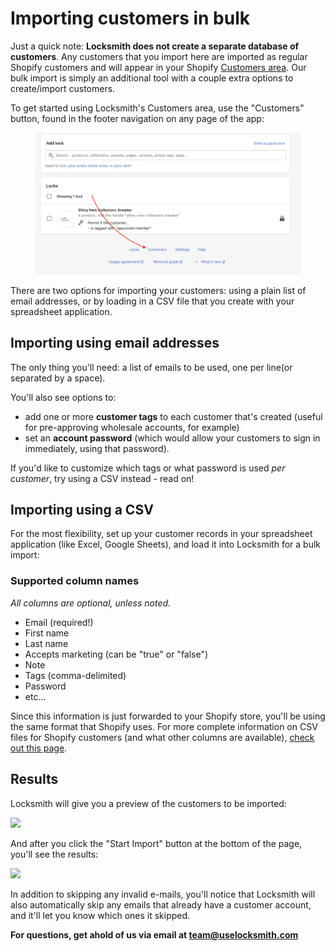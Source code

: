 # Importing customers in bulk

Just a quick note: **Locksmith does not create a separate database of customers**. Any customers that you import here are imported as regular Shopify customers and will appear in your Shopify [Customers area](https://help.shopify.com/en/manual/customers/manage-customers). Our bulk import is simply an additional tool with a couple extra options to create/import customers.&#x20;

To get started using Locksmith's Customers area, use the "Customers" button, found in the footer navigation on any page of the app:

<figure><img src="../../.gitbook/assets/Screen Shot 2022-09-09 at 1.58.30 PM.png" alt=""><figcaption></figcaption></figure>

There are two options for importing your customers: using a plain list of email addresses, or by loading in a CSV file that you create with your spreadsheet application.

## Importing using email addresses

The only thing you'll need: a list of emails to be used, one per line(or separated by a space).

You'll also see options to:

* add one or more **customer tags** to each customer that's created (useful for pre-approving wholesale accounts, for example)
* set an **account password** (which would allow your customers to sign in immediately, using that password).

If you'd like to customize which tags or what password is used _per customer_, try using a CSV instead - read on!

## Importing using a CSV

For the most flexibility, set up your customer records in your spreadsheet application (like Excel, Google Sheets), and load it into Locksmith for a bulk import:

### Supported column names

_All columns are optional, unless noted._

* Email (required!)
* First name
* Last name
* Accepts marketing (can be "true" or "false")
* Note
* Tags (comma-delimited)
* Password
* etc...

Since this information is just forwarded to your Shopify store, you'll be using the same format that Shopify uses. For more complete information on CSV files for Shopify customers (and what other columns are available), [check out this page](https://help.shopify.com/en/manual/customers/import-export-customers).

## Results

Locksmith will give you a preview of the customers to be imported:

![](https://d33v4339jhl8k0.cloudfront.net/docs/assets/5ddd799f2c7d3a7e9ae472fc/images/5e27859a2c7d3a7e9ae68e67/5e27859a2876c.png)

And after you click the "Start Import" button at the bottom of the page, you'll see the results:

![](https://d33v4339jhl8k0.cloudfront.net/docs/assets/5ddd799f2c7d3a7e9ae472fc/images/5e27859a04286364bc9436f4/5e27859a995e5.png)

In addition to skipping any invalid e-mails, you'll notice that Locksmith will also automatically skip any emails that already have a customer account, and it'll let you know which ones it skipped.

**For questions, get ahold of us via email at team@uselocksmith.com**

